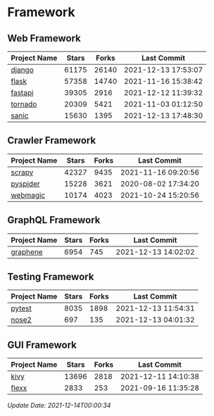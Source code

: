 # Framework

## Web Framework
| Project Name | Stars | Forks | Last Commit |
| ------------ | ----- | ----- | ----------- |
| [django](https://github.com/django/django) | 61175 | 26140 | 2021-12-13 17:53:07 |
| [flask](https://github.com/pallets/flask) | 57358 | 14740 | 2021-11-16 15:38:42 |
| [fastapi](https://github.com/tiangolo/fastapi) | 39305 | 2916 | 2021-12-12 11:39:32 |
| [tornado](https://github.com/tornadoweb/tornado) | 20309 | 5421 | 2021-11-03 01:12:50 |
| [sanic](https://github.com/sanic-org/sanic) | 15630 | 1395 | 2021-12-13 17:48:30 |

## Crawler Framework
| Project Name | Stars | Forks | Last Commit |
| ------------ | ----- | ----- | ----------- |
| [scrapy](https://github.com/scrapy/scrapy) | 42327 | 9435 | 2021-11-16 09:20:56 |
| [pyspider](https://github.com/binux/pyspider) | 15228 | 3621 | 2020-08-02 17:34:20 |
| [webmagic](https://github.com/code4craft/webmagic) | 10174 | 4023 | 2021-10-24 15:20:56 |

## GraphQL Framework
| Project Name | Stars | Forks | Last Commit |
| ------------ | ----- | ----- | ----------- |
| [graphene](https://github.com/graphql-python/graphene) | 6954 | 745 | 2021-12-13 14:02:02 |

## Testing Framework
| Project Name | Stars | Forks | Last Commit |
| ------------ | ----- | ----- | ----------- |
| [pytest](https://github.com/pytest-dev/pytest) | 8035 | 1898 | 2021-12-13 11:54:31 |
| [nose2](https://github.com/nose-devs/nose2) | 697 | 135 | 2021-12-13 04:01:32 |

## GUI Framework
| Project Name | Stars | Forks | Last Commit |
| ------------ | ----- | ----- | ----------- |
| [kivy](https://github.com/kivy/kivy) | 13696 | 2818 | 2021-12-11 14:10:38 |
| [flexx](https://github.com/flexxui/flexx) | 2833 | 253 | 2021-09-16 11:35:28 |

*Update Date: 2021-12-14T00:00:34*